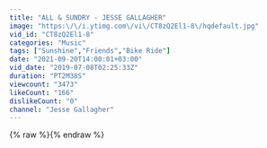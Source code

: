 ```yaml
---
title: "ALL & SUNDRY - JESSE GALLAGHER"
image: "https:\/\/i.ytimg.com\/vi\/CT8zQ2El1-8\/hqdefault.jpg"
vid_id: "CT8zQ2El1-8"
categories: "Music"
tags: ["Sunshine","Friends","Bike Ride"]
date: "2021-09-20T14:00:01+03:00"
vid_date: "2019-07-08T02:25:33Z"
duration: "PT2M38S"
viewcount: "3473"
likeCount: "166"
dislikeCount: "0"
channel: "Jesse Gallagher"
---
```

{% raw %}{% endraw %}

